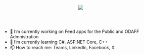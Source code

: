 <center>
  <p>
    <img src="https://streak-stats.demolab.com/?user=odaff-bryceam&theme=ambient-gradient&hide_border=true&mode=weekly" />
  </p>
</center>
<br>
<br>

- 🔭 I’m currently working on Feed apps for the Public and ODAFF Admnistration
- 🌱 I’m currently learning C#, ASP.NET Core, C++
- 📫 How to reach me: Teams, LinkedIn, Facebook, X
